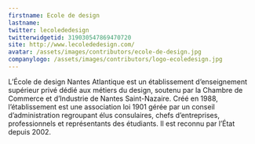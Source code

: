```yaml
---
firstname: Ecole de design
lastname: 
twitter: lecolededesign
twitterwidgetid: 319030547869470720
site: http://www.lecolededesign.com/
avatar: /assets/images/contributors/ecole-de-design.jpg
companylogo: /assets/images/contributors/logo-ecoledesign.jpg
---
```


L’École de design Nantes Atlantique est un établissement d’enseignement supérieur privé dédié aux métiers du design, soutenu par la Chambre de Commerce et d’Industrie de Nantes Saint-Nazaire. Créé en 1988, l’établissement est une association loi 1901 gérée par un conseil d’administration regroupant élus consulaires, chefs d’entreprises, professionnels et représentants des étudiants. Il est reconnu par l’État depuis 2002.